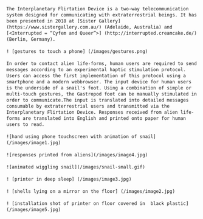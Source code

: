 
    The Interplanetary Flirtation Device is a two-way telecommunication system designed for communicating with extraterrestrial beings. It has been presented in 2018 at [Sister Gallery] (https://www.sistergallery.com.au/) (Adelaide, Australia) and [<Interrupted = “Cyfem and Queer”>] (http://interrupted.creamcake.de/) (Berlin, Germany).
    
    ! [gestures to touch a phone] (/images/gestures.png)

    In order to contact alien life-forms, human users are required to send messages according to an experimental haptic stimulation protocol. Users can access the first implementation of this protocol using a smartphone and a modern webbrowser. The input device for human users is the underside of a snail's foot. Using a combination of simple or multi-touch gestures, the Gastropod foot can be manually stimulated in order to communicate.The input is translated into detailed messages consumable by extraterrestrial users and transmitted via the Interplanetary Flirtation Device. Responses received from alien life-forms are translated into English and printed onto paper for human users to read.

    ![hand using phone touchscreen with animation of snail](/images/image1.jpg)

    ![responses printed from aliens](/images/image4.jpg)

    ![animated wiggling snail](/images/snail-small.gif)

    ! [printer in deep sleep] (/images/image3.jpg)

    ! [shells lying on a mirror on the floor] (/images/image2.jpg)

    ! [installation shot of printer on floor covered in  black plastic] (/images/image5.jpg)